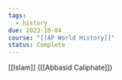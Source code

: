 ```yaml
---
tags:
  - history
due: 2023-10-04
course: "[[AP World History]]"
status: Complete
---
```

[[Islam]] ([[Abbasid Caliphate]])
